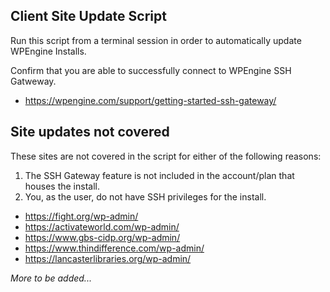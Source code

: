 ## Client Site Update Script

Run this script from a terminal session in order to automatically update WPEngine Installs.

Confirm that you are able to successfully connect to WPEngine SSH Gatweway.
* https://wpengine.com/support/getting-started-ssh-gateway/


## Site updates not covered

These sites are not covered in the script for either of the following reasons:
1. The SSH Gateway feature is not included in the account/plan that houses the install.
2. You, as the user, do not have SSH privileges for the install.

* https://fight.org/wp-admin/
* https://activateworld.com/wp-admin/
* https://www.gbs-cidp.org/wp-admin/
* https://www.thindifference.com/wp-admin/
* https://lancasterlibraries.org/wp-admin/

_More to be added..._


